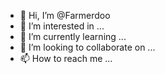 - 👋 Hi, I’m @Farmerdoo
- 👀 I’m interested in ...
- 🌱 I’m currently learning ...
- 💞️ I’m looking to collaborate on ...
- 📫 How to reach me ...

<!---
Farmerdoo/Farmerdoo is a ✨ special ✨ repository because its `README.md` (this file) appears on your GitHub profile.
You can click the Preview link to take a look at your changes.
--->
